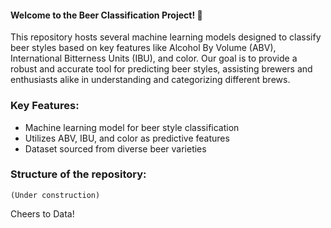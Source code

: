 #### Welcome to the Beer Classification Project! 🍻

This repository hosts several machine learning models designed to classify beer styles based on key features like Alcohol By Volume (ABV), International Bitterness Units (IBU), and color. Our goal is to provide a robust and accurate tool for predicting beer styles, assisting brewers and enthusiasts alike in understanding and categorizing different brews.

### Key Features:

+ Machine learning model for beer style classification
+ Utilizes ABV, IBU, and color as predictive features
+ Dataset sourced from diverse beer varieties
  
### Structure of the repository:
    (Under construction)

Cheers to Data!
